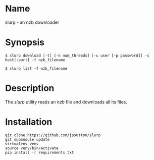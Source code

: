# Name
slurp - an nzb downloader

# Synopsis
`$ slurp download [-t] [-n num_threads] [-u user [-p password]] -s host[:port] -f nzb_filename`

`$ slurp list -f nzb_filename`

# Description
The *slurp* utility reads an *nzb* file and downloads all its files.

# Installation
```
git clone https://github.com/jpsutton/slurp
git submodule update
virtualenv venv
source venv/bin/activate
pip install -r requirements.txt
```
